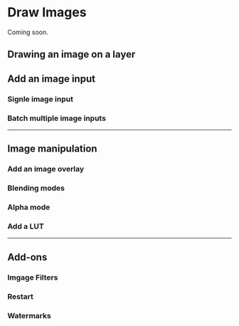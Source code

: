 # Draw Images

Coming soon.

## Drawing an image on a layer

## Add an image input

### Signle image input

### Batch multiple image inputs

---

## Image manipulation

### Add an image overlay

### Blending modes

### Alpha mode

### Add a LUT

---

## Add-ons

### Imgage Filters

### Restart

### Watermarks